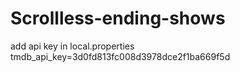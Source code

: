 # Scrollless-ending-shows
add api key in local.properties
tmdb_api_key=3d0fd813fc008d3978dce2f1ba669f5d
